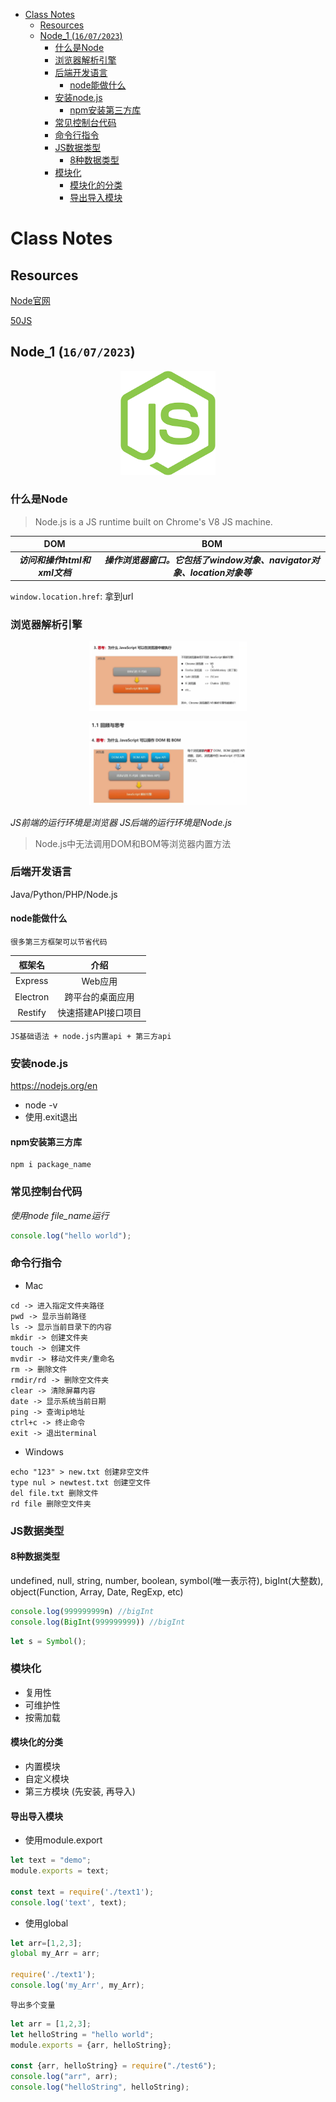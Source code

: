- [Class Notes](#class-notes)
  - [Resources](#resources)
  - [Node\_1 (`16/07/2023`)](#node_1-16072023)
    - [什么是Node](#什么是node)
    - [浏览器解析引擎](#浏览器解析引擎)
    - [后端开发语言](#后端开发语言)
      - [node能做什么](#node能做什么)
    - [安装node.js](#安装nodejs)
      - [npm安装第三方库](#npm安装第三方库)
    - [常见控制台代码](#常见控制台代码)
    - [命令行指令](#命令行指令)
    - [JS数据类型](#js数据类型)
      - [8种数据类型](#8种数据类型)
    - [模块化](#模块化)
      - [模块化的分类](#模块化的分类)
      - [导出导入模块](#导出导入模块)

# Class Notes

## Resources

[Node官网](https://nodejs.org/en)

[50JS](https://github.com/bradtraversy/50projects50days)

## Node_1 (`16/07/2023`)
<p align='center'><img src='../image/nodejs.png' width='30%' height='30%' /></p>

### 什么是Node
> Node.js is a JS runtime built on Chrome's V8 JS machine.

| DOM | BOM |
| :---: | :---: |
| ***访问和操作html和xml文档*** | ***操作浏览器窗口。它包括了window对象、navigator对象、location对象等*** |

`window.location.href`: 拿到url

### 浏览器解析引擎
<p align='center'><img src='../image/js为什么能在浏览器中运行.png' width='50%' /></p>

<p align='center'><img src='../image/javascript操作dom.png' width='50%' height='50%' /></p>

*JS前端的运行环境是浏览器*
*JS后端的运行环境是Node.js*
> Node.js中无法调用DOM和BOM等浏览器内置方法

### 后端开发语言
Java/Python/PHP/Node.js

#### node能做什么
`很多第三方框架可以节省代码`

| 框架名 | 介绍 |
| :---: | :---: |
| Express | Web应用 |
| Electron | 跨平台的桌面应用 |
| Restify | 快速搭建API接口项目 |

`JS基础语法 + node.js内置api + 第三方api`

### 安装node.js

<https://nodejs.org/en>

- node -v
- 使用.exit退出

#### npm安装第三方库
```shell
npm i package_name
```

### 常见控制台代码
*使用node file_name运行*

```js
console.log("hello world");
```

### 命令行指令
- Mac
```plaintext
cd -> 进入指定文件夹路径
pwd -> 显示当前路径
ls -> 显示当前目录下的内容
mkdir -> 创建文件夹
touch -> 创建文件
mvdir -> 移动文件夹/重命名
rm -> 删除文件
rmdir/rd -> 删除空文件夹
clear -> 清除屏幕内容
date -> 显示系统当前日期
ping -> 查询ip地址
ctrl+c -> 终止命令
exit -> 退出terminal
```

- Windows
```plaintext
echo "123" > new.txt 创建非空文件
type nul > newtest.txt 创建空文件
del file.txt 删除文件
rd file 删除空文件夹
```

### JS数据类型

#### 8种数据类型
undefined, null, string, number, boolean, symbol(唯一表示符), bigInt(大整数), object(Function, Array, Date, RegExp, etc)

```js
console.log(999999999n) //bigInt
console.log(BigInt(999999999)) //bigInt
```

```js
let s = Symbol();
```

### 模块化
- 复用性
- 可维护性
- 按需加载

#### 模块化的分类
- 内置模块
- 自定义模块
- 第三方模块 (先安装, 再导入)

#### 导出导入模块
- 使用module.export
```js
let text = "demo";
module.exports = text;

const text = require('./text1');
console.log('text', text);
```

- 使用global
```js
let arr=[1,2,3];
global my_Arr = arr;

require('./text1');
console.log('my_Arr', my_Arr);
```

`导出多个变量`

```js
let arr = [1,2,3];
let helloString = "hello world";
module.exports = {arr, helloString};

const {arr, helloString} = require("./test6");
console.log("arr", arr);
console.log("helloString", helloString);
```
